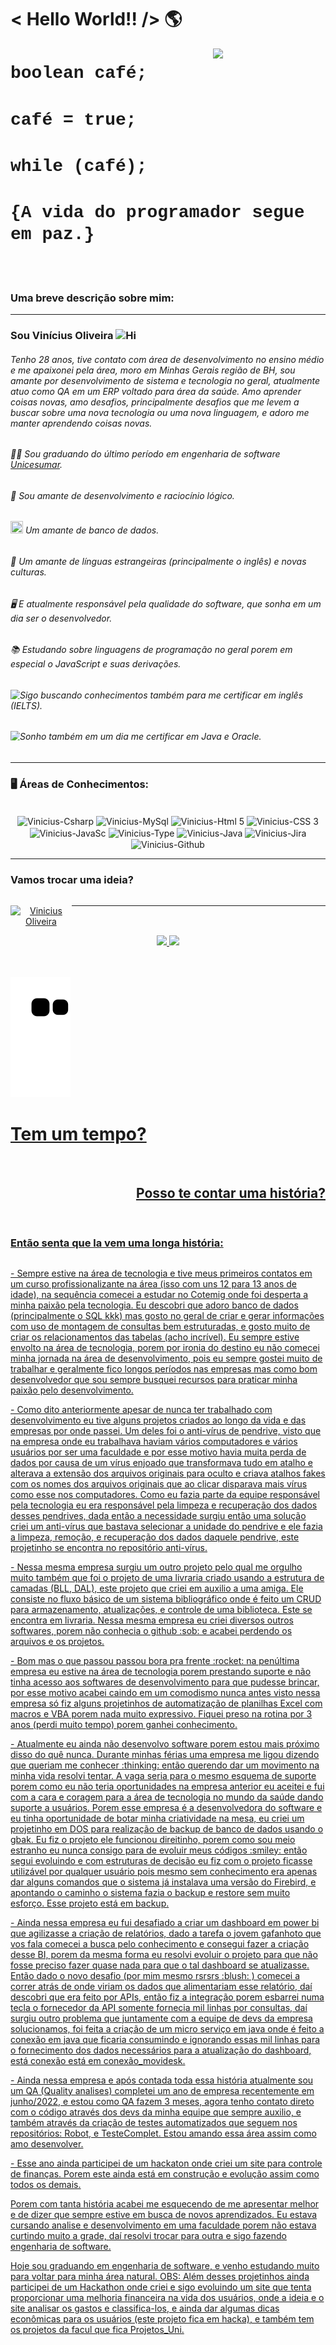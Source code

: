 <h1> < Hello World!! /> 🌎 </h1> 
  

<img width="180px" align="right" src="https://i.ibb.co/NY2zThn/7a9f33a7-132d-4ac1-86bb-dab62df9f902.jpg">


<h1><a href ="#" style="text-decoration:none;font-family:courier,arial,helvetica;">boolean café;</a></h1>

<h1><a href ="#" style="text-decoration:none;font-family:courier,arial,helvetica;">café = true;</a></h1> 

<h1><a href ="#" style="text-decoration:none;font-family:courier,arial,helvetica;">while (café);</a></h1> 

<h1><a href ="#" style="text-decoration:none;font-family:courier,arial,helvetica;">{A vida do programador segue em paz.}</a></h1>
<br><br>

### Uma breve descrição sobre mim:

<hr size="5" width="100%" align="center" noshade></hr>

### Sou Vinícius Oliveira <img height="20" width="20" src="https://i.ibb.co/3y7R6cY/Hi.gif" alt="Hi" border="0">

###### Tenho 28 anos, tive contato com área de desenvolvimento no ensino médio e me apaixonei pela área, moro em Minhas Gerais região de BH, sou amante por desenvolvimento de sistema e tecnologia no geral, atualmente atuo como QA em um ERP voltado para área da saúde. Amo aprender coisas novas, amo desafios, principalmente desafios que me levem a buscar sobre uma nova tecnologia ou uma nova linguagem, e adoro me manter aprendendo coisas novas.

######  :man_student: Sou graduando do último período em engenharia de software [Unicesumar](https://inscricoes.unicesumar.edu.br).

###### :thinking: Sou amante de desenvolvimento e raciocínio lógico.  

###### <a><img src="https://cdn.jsdelivr.net/gh/devicons/devicon/icons/postgresql/postgresql-original-wordmark.svg" height="20" width="20"/> Um amante de banco de dados. </a>
           

###### :maple_leaf: Um amante de línguas estrangeiras (principalmente o inglês) e novas culturas. 

###### :desktop_computer: E atualmente responsável pela qualidade do software, que sonha em um dia ser o desenvolvedor. 

###### 📚 Estudando sobre linguagens de programação no geral porem em especial o JavaScript e suas derivações.

###### <img src="https://i.ibb.co/xFh3T6n/English.png" align="left"  alt="Certified" width="15" height="15"/> Sigo buscando conhecimentos também para me certificar em inglês (IELTS).

###### <img src="https://i.ibb.co/wznwkR6/dream2.png" align="left"  alt="Certified" width="15" height="15"/> Sonho também em um dia me certificar em Java e Oracle.


<hr size="5" width="100%" align="center" noshade></hr>

### 🖥️ Áreas de Conhecimentos:
        
<div style="display: inline_block" align="center"><br>

          
<img align="center" alt="Vinicius-Csharp" height="30" width="40" src="https://cdn.jsdelivr.net/gh/devicons/devicon/icons/csharp/csharp-original.svg"          >
<img align="center" alt="Vinicius-MySql" height="30" width="40"  src="https://cdn.jsdelivr.net/gh/devicons/devicon/icons/mysql/mysql-original-wordmark.svg"   >
<img align="center" alt="Vinicius-Html 5" height="30" width="40" src="https://cdn.jsdelivr.net/gh/devicons/devicon/icons/html5/html5-plain-wordmark.svg"      >
<img align="center" alt="Vinicius-CSS 3" height="30" width="40"  src="https://cdn.jsdelivr.net/gh/devicons/devicon/icons/css3/css3-original-wordmark.svg"     >
<img align="center" alt="Vinicius-JavaSc" height="30" width="40" src="https://cdn.jsdelivr.net/gh/devicons/devicon/icons/javascript/javascript-plain.svg"     >
<img align="center" alt="Vinicius-Type" height="30" width="40"   src="https://cdn.jsdelivr.net/gh/devicons/devicon/icons/typescript/typescript-original.svg"  >
<img align="center" alt="Vinicius-Java" height="30" width="40"   src="https://cdn.jsdelivr.net/gh/devicons/devicon/icons/java/java-original-wordmark.svg"     >
<img align="center" alt="Vinicius-Jira" height="30" width="40"   src="https://cdn.jsdelivr.net/gh/devicons/devicon/icons/jira/jira-plain-wordmark.svg"        >
<img align="center" alt="Vinicius-Github" height="30" width="40" src="https://cdn.jsdelivr.net/gh/devicons/devicon/icons/github/github-original-wordmark.svg" >
       
</div>




<hr size="5" width="100%" align="center" noshade></hr>

<h3 align="left">Vamos trocar uma ideia?</h3>

<div style="display: flex" align="center">

<a href="https://www.linkedin.com/in/vinicius-oliveira-devops/" target="_blank"><img src="https://img.shields.io/badge/-LinkedIn-%230077B5?style=for-the-badge&logo=linkedin&logoColor=white" target="_blank" alt="Vinicius Oliveira"/></a>
<hr size="5" width="100%" align="center" noshade>

</div>

<div align="center">
  <a href="https://github.com/OVinicius1995">
  <img height="160px" display="flex" src="https://github-readme-stats.vercel.app/api?username=OVinicius1995&show_icons=true&theme=algolia&include_all_commits=true&count_private=true"/>
  <img height="160px" display="flex" src="https://github-readme-stats.vercel.app/api/top-langs/?username=OVinicius1995&layout=compact&langs_count=8&theme=algolia"/>
</div><br><br>
  
  ![Snake animation](https://github.com/OVinicius1995/OVinicius1995/blob/output/github-contribution-grid-snake.svg)

<div>

<h1> Tem um tempo? </h1>

</div><br>

<div align="right"> 

<h2>Posso te contar uma história?</h2> 

</div><br>


<div> 

<h3>Então senta que la vem uma longa história:</h3>

</div>

##


<p>- Sempre estive na área de tecnologia e tive meus primeiros contatos em um curso profissionalizante na área (isso com uns 12 para 13 anos de idade), na sequência comecei a estudar no Cotemig onde foi desperta a minha paixão pela tecnologia. Eu descobri que adoro banco de dados (principalmente o SQL kkk) mas gosto no geral de criar e gerar informações com uso de montagem de consultas bem estruturadas, e gosto muito de criar os relacionamentos das tabelas (acho incrível). Eu sempre estive envolto na área de tecnologia, porem por ironia do destino eu não comecei minha jornada na área de desenvolvimento, pois eu sempre gostei muito de trabalhar e geralmente fico longos períodos nas empresas mas como bom desenvolvedor que sou sempre busquei recursos para praticar minha paixão pelo desenvolvimento.
</p>

<p>- Como dito anteriormente apesar de nunca ter trabalhado com desenvolvimento eu tive alguns projetos criados ao longo da vida e das empresas por onde passei. Um deles foi o anti-vírus de pendrive, visto que na empresa onde eu trabalhava haviam vários computadores e vários usuários por ser uma faculdade e por esse motivo havia muita perda de dados por causa de um vírus enjoado que transformava tudo em atalho e alterava a extensão dos arquivos originais para oculto e criava atalhos fakes com os nomes dos arquivos originais que ao clicar disparava mais vírus como esse nos computadores. Como eu fazia parte da equipe responsável pela tecnologia eu era responsável pela limpeza e recuperação dos dados desses pendrives,  dada então a necessidade surgiu então uma solução criei um anti-vírus que bastava selecionar a unidade do pendrive e ele fazia a limpeza, remoção, e recuperação dos dados daquele pendrive, este projetinho se encontra no repositório anti-vírus.
</p>

<p>
- Nessa mesma empresa surgiu um outro projeto pelo qual me orgulho muito também que foi o projeto de uma livraria criado usando a estrutura de camadas (BLL, DAL), este projeto que criei em auxilio a uma amiga. Ele consiste no fluxo básico de um sistema bibliográfico onde é feito um CRUD para armazenamento, atualizações, e controle de uma biblioteca. Este se encontra em livraria. Nessa mesma empresa eu criei diversos outros softwares, porem não conhecia o github :sob: e acabei perdendo os arquivos e os projetos.
</p>

<p>- Bom mas o que passou passou bora pra frente :rocket: na penúltima empresa eu estive na área de tecnologia porem prestando suporte e não tinha acesso aos softwares de desenvolvimento para que pudesse brincar, por esse motivo acabei caindo em um comodismo nunca antes visto nessa empresa só fiz alguns projetinhos de automatização de planilhas Excel com macros e VBA porem nada muito expressivo. Fiquei preso na rotina por 3 anos (perdi muito tempo) porem ganhei conhecimento.
</p>

<p>- Atualmente eu ainda não desenvolvo software porem estou mais próximo disso do quê nunca. Durante minhas férias uma empresa me ligou dizendo que queriam me conhecer :thinking: então querendo dar um movimento na minha vida resolvi tentar. A vaga seria para o mesmo esquema de suporte porem como eu não teria oportunidades na empresa anterior eu aceitei e fui com a cara e coragem para a área de tecnologia no mundo da saúde dando suporte a usuários. Porem esse empresa é a desenvolvedora do software e eu tinha oportunidade de botar minha criatividade na mesa, eu criei um projetinho em DOS para realização de backup de banco de dados usando o gbak. Eu fiz o projeto ele funcionou direitinho, porem como sou meio estranho eu nunca consigo para de evoluir meus códigos :smiley: então segui evoluindo e com estruturas de decisão eu fiz com o projeto ficasse utilizável por qualquer usuário pois mesmo sem conhecimento era apenas dar alguns comandos que o sistema já instalava uma versão do Firebird, e apontando o caminho o sistema fazia o backup e restore sem muito esforço.  Esse projeto está em backup.
</p>

<p>- Ainda nessa empresa eu fui desafiado a criar um dashboard em power bi que agilizasse a criação de relatórios, dado a tarefa o jovem gafanhoto que vos fala comecei a busca pelo conhecimento e consegui fazer a criação desse BI, porem da mesma forma eu resolvi evoluir o projeto para que não fosse preciso fazer quase nada para que o tal dashboard se atualizasse. Então dado o novo desafio (por mim mesmo rsrsrs :blush: ) comecei a correr atrás de onde viriam os dados que alimentariam esse relatório, daí descobri que era feito por APIs, então fiz a integração porem esbarrei numa tecla o fornecedor da API somente fornecia mil linhas por consultas, daí surgiu outro problema que juntamente com a equipe de devs da empresa solucionamos, foi feita a criação de um micro serviço em java onde é feito a conexão em java que ficaria consumindo e ignorando essas mil linhas para o fornecimento dos dados necessários para a atualização do dashboard, está conexão está em conexão_movidesk.
</p>

<p>- Ainda nessa empresa e após contada toda essa história atualmente sou um QA (Quality analises) completei um ano de empresa recentemente em junho/2022, e estou como QA fazem 3 meses, agora tenho contato direto com o código através dos devs da minha equipe que sempre auxilio, e também através da criação de testes automatizados que seguem nos repositórios: Robot, e TesteComplet. Estou amando essa área assim como amo desenvolver.
</p>

<p>
- Esse ano ainda participei de um hackaton onde criei um site para controle de finanças. Porem este ainda está em construção e evolução assim como todos os demais.
</p>

<p>Porem com tanta história acabei me esquecendo de me apresentar melhor e de dizer que sempre estive em busca de novos aprendizados. Eu estava cursando analise e desenvolvimento em uma faculdade porem não estava curtindo muito a grade, daí resolvi trocar para outra e sigo fazendo engenharia de software.
</p>
<p>Hoje sou graduando em engenharia de software, e venho estudando muito para voltar para minha área natural. OBS: Além desses projetinhos ainda participei de um Hackathon onde criei e sigo evoluindo um site que tenta proporcionar uma melhoria financeira na vida dos usuários, onde a ideia e o site analisar os gastos e classifica-los, e ainda dar algumas dicas econômicas para os usuários (este projeto fica em hacka), e também tem os projetos da facul que fica Projetos_Uni.
</p>

